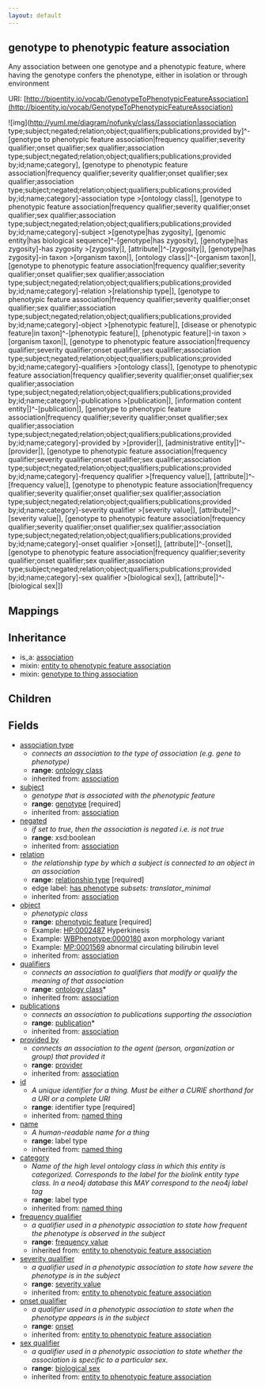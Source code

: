 ```yaml
---
layout: default
---
```


## genotype to phenotypic feature association


Any association between one genotype and a phenotypic feature, where having the genotype confers the phenotype, either in isolation or through environment

URI: [http://bioentity.io/vocab/GenotypeToPhenotypicFeatureAssociation](http://bioentity.io/vocab/GenotypeToPhenotypicFeatureAssociation)


![img](http://yuml.me/diagram/nofunky/class/[association|association type;subject;negated;relation;object;qualifiers;publications;provided by]^-[genotype to phenotypic feature association|frequency qualifier;severity qualifier;onset qualifier;sex qualifier;association type;subject;negated;relation;object;qualifiers;publications;provided by;id;name;category], [genotype to phenotypic feature association|frequency qualifier;severity qualifier;onset qualifier;sex qualifier;association type;subject;negated;relation;object;qualifiers;publications;provided by;id;name;category]-association type >[ontology class|], [genotype to phenotypic feature association|frequency qualifier;severity qualifier;onset qualifier;sex qualifier;association type;subject;negated;relation;object;qualifiers;publications;provided by;id;name;category]-subject >[genotype|has zygosity], [genomic entity|has biological sequence]^-[genotype|has zygosity], [genotype|has zygosity]-has zygosity >[zygosity|], [attribute|]^-[zygosity|], [genotype|has zygosity]-in taxon >[organism taxon|], [ontology class|]^-[organism taxon|], [genotype to phenotypic feature association|frequency qualifier;severity qualifier;onset qualifier;sex qualifier;association type;subject;negated;relation;object;qualifiers;publications;provided by;id;name;category]-relation >[relationship type|], [genotype to phenotypic feature association|frequency qualifier;severity qualifier;onset qualifier;sex qualifier;association type;subject;negated;relation;object;qualifiers;publications;provided by;id;name;category]-object >[phenotypic feature|], [disease or phenotypic feature|in taxon]^-[phenotypic feature|], [phenotypic feature|]-in taxon >[organism taxon|], [genotype to phenotypic feature association|frequency qualifier;severity qualifier;onset qualifier;sex qualifier;association type;subject;negated;relation;object;qualifiers;publications;provided by;id;name;category]-qualifiers >[ontology class|], [genotype to phenotypic feature association|frequency qualifier;severity qualifier;onset qualifier;sex qualifier;association type;subject;negated;relation;object;qualifiers;publications;provided by;id;name;category]-publications >[publication|], [information content entity|]^-[publication|], [genotype to phenotypic feature association|frequency qualifier;severity qualifier;onset qualifier;sex qualifier;association type;subject;negated;relation;object;qualifiers;publications;provided by;id;name;category]-provided by >[provider|], [administrative entity|]^-[provider|], [genotype to phenotypic feature association|frequency qualifier;severity qualifier;onset qualifier;sex qualifier;association type;subject;negated;relation;object;qualifiers;publications;provided by;id;name;category]-frequency qualifier >[frequency value|], [attribute|]^-[frequency value|], [genotype to phenotypic feature association|frequency qualifier;severity qualifier;onset qualifier;sex qualifier;association type;subject;negated;relation;object;qualifiers;publications;provided by;id;name;category]-severity qualifier >[severity value|], [attribute|]^-[severity value|], [genotype to phenotypic feature association|frequency qualifier;severity qualifier;onset qualifier;sex qualifier;association type;subject;negated;relation;object;qualifiers;publications;provided by;id;name;category]-onset qualifier >[onset|], [attribute|]^-[onset|], [genotype to phenotypic feature association|frequency qualifier;severity qualifier;onset qualifier;sex qualifier;association type;subject;negated;relation;object;qualifiers;publications;provided by;id;name;category]-sex qualifier >[biological sex|], [attribute|]^-[biological sex|])
## Mappings


## Inheritance

 *  is_a: [association](Association.html)
 *  mixin: [entity to phenotypic feature association](EntityToPhenotypicFeatureAssociation.html)
 *  mixin: [genotype to thing association](GenotypeToThingAssociation.html)

## Children



## Fields

 * [association type](association_type.html)
    * _connects an association to the type of association (e.g. gene to phenotype)_
    * __range__: [ontology class](OntologyClass.html)
    * inherited from: [association](Association.html)
 * [subject](subject.html)
    * _genotype that is associated with the phenotypic feature_
    * __range__: [genotype](Genotype.html) [required]
    * inherited from: [association](Association.html)
 * [negated](negated.html)
    * _if set to true, then the association is negated i.e. is not true_
    * __range__: xsd:boolean
    * inherited from: [association](Association.html)
 * [relation](relation.html)
    * _the relationship type by which a subject is connected to an object in an association_
    * __range__: [relationship type](RelationshipType.html) [required]
    * edge label: [has phenotype](has_phenotype.html) *subsets: translator_minimal*
    * inherited from: [association](Association.html)
 * [object](object.html)
    * _phenotypic class_
    * __range__: [phenotypic feature](PhenotypicFeature.html) [required]
    * Example: [HP:0002487](http://purl.obolibrary.org/obo/HP_0002487) Hyperkinesis
    * Example: [WBPhenotype:0000180](http://purl.obolibrary.org/obo/WBPhenotype_0000180) axon morphology variant
    * Example: [MP:0001569](http://purl.obolibrary.org/obo/MP_0001569) abnormal circulating bilirubin level
    * inherited from: [association](Association.html)
 * [qualifiers](qualifiers.html)
    * _connects an association to qualifiers that modify or qualify the meaning of that association_
    * __range__: [ontology class](OntologyClass.html)*
    * inherited from: [association](Association.html)
 * [publications](publications.html)
    * _connects an association to publications supporting the association_
    * __range__: [publication](Publication.html)*
    * inherited from: [association](Association.html)
 * [provided by](provided_by.html)
    * _connects an association to the agent (person, organization or group) that provided it_
    * __range__: [provider](Provider.html)
    * inherited from: [association](Association.html)
 * [id](id.html)
    * _A unique identifier for a thing. Must be either a CURIE shorthand for a URI or a complete URI_
    * __range__: identifier type [required]
    * inherited from: [named thing](NamedThing.html)
 * [name](name.html)
    * _A human-readable name for a thing_
    * __range__: label type
    * inherited from: [named thing](NamedThing.html)
 * [category](category.html)
    * _Name of the high level ontology class in which this entity is categorized. Corresponds to the label for the biolink entity type class. In a neo4j database this MAY correspond to the neo4j label tag_
    * __range__: label type
    * inherited from: [named thing](NamedThing.html)
 * [frequency qualifier](frequency_qualifier.html)
    * _a qualifier used in a phenotypic association to state how frequent the phenotype is observed in the subject_
    * __range__: [frequency value](FrequencyValue.html)
    * inherited from: [entity to phenotypic feature association](EntityToPhenotypicFeatureAssociation.html)
 * [severity qualifier](severity_qualifier.html)
    * _a qualifier used in a phenotypic association to state how severe the phenotype is in the subject_
    * __range__: [severity value](SeverityValue.html)
    * inherited from: [entity to phenotypic feature association](EntityToPhenotypicFeatureAssociation.html)
 * [onset qualifier](onset_qualifier.html)
    * _a qualifier used in a phenotypic association to state when the phenotype appears is in the subject_
    * __range__: [onset](Onset.html)
    * inherited from: [entity to phenotypic feature association](EntityToPhenotypicFeatureAssociation.html)
 * [sex qualifier](sex_qualifier.html)
    * _a qualifier used in a phenotypic association to state whether the association is specific to a particular sex._
    * __range__: [biological sex](BiologicalSex.html)
    * inherited from: [entity to phenotypic feature association](EntityToPhenotypicFeatureAssociation.html)
